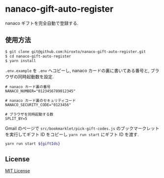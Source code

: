 # nanaco-gift-auto-register

nanaco ギフトを完全自動で登録する.

## 使用方法

```bash
$ git clone git@github.com:hiroxto/nanaco-gift-auto-register.git
$ cd nanaco-gift-auto-register
$ yarn install
```

`.env.example` を `.env` へコピーし, nanaco カードの裏に書いてある番号と, ブラウザの同時起動数を設定.

```dotenv
# nanaco カード裏の番号
NANACO_NUMBER="0123456789012345"

# nanaco カード裏のセキュリティコード
NANACO_SECURITY_CODE="0123456"

# ブラウザを同時起動する数
SPLIT_BY=5
```

Gmail のページで `src/bookmarklet/pick-gift-codes.js` のブックマークレットを実行してギフト ID をコピーし `yarn run start` にギフト ID を渡す.

```bash
yarn run start ${giftIds}
```

## License

[MIT License](https://github.com/hiroxto/nanaco-gift-auto-register/blob/master/LICENSE "MIT License")

